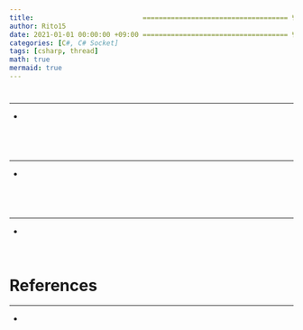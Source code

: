 ```yaml
---
title:                           ==================================== 변경!
author: Rito15
date: 2021-01-01 00:00:00 +09:00 ==================================== 변경!
categories: [C#, C# Socket]
tags: [csharp, thread]
math: true
mermaid: true
---
```


# 
---
- 



<br>

# 
---
- 


<br>

# 
---
- 


<br>

# References
---
- 